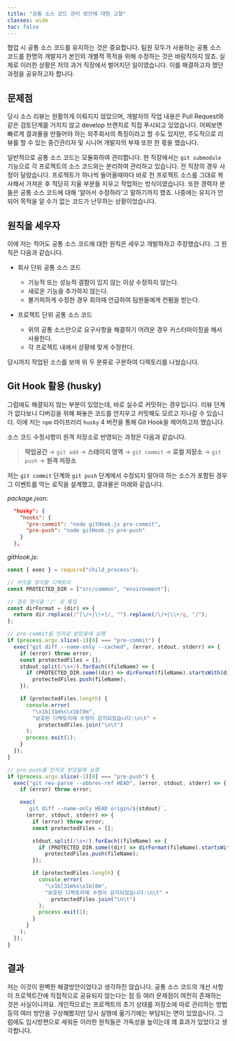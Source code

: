 ```yaml
---
title: "공통 소스 코드 관리 방안에 대한 고찰"
classes: wide
toc: false
---
```


<!--excerpt open-->

협업 시 공통 소스 코드를 유지하는 것은 중요합니다. 팀원 모두가 사용하는 공통 소스 코드를 한명의 개발자가 본인의 개별적 목적을 위해 수정하는 것은 바람직하지 않죠. 실제로 이러한 상황은 저의 과거 직장에서 벌어지던 일이였습니다. 이를 해결하고자 했던 과정을 공유하고자 합니다.

<!--excerpt close-->

## 문제점

당시 소스 리뷰는 원활하게 이뤄지지 않았으며, 개발자의 작업 내용은 Pull Request와 같은 검토단계를 거치지 않고 develop 브랜치로 직접 푸시되고 있었습니다. 어찌보면 빠르게 결과물을 만들어야 하는 외주회사의 특징이라고 할 수도 있지만, 주도적으로 리뷰를 할 수 있는 중간관리자 및 시니어 개발자의 부재 또한 한 몫을 했습니다.

일반적으로 공통 소스 코드는 모듈화하여 관리합니다. 현 직장에서는 `git submodule` 기능으로 각 프로젝트의 소스 코드와는 분리하여 관리하고 있습니다. 전 직장의 경우 사정이 달랐습니다. 프로젝트가 하나씩 들어올때마다 바로 전 프로젝트 소스를 그대로 복사해서 가져온 후 적당히 지울 부분들 지우고 작업하는 방식이였습니다. 또한 경력자 분들은 공통 소스 코드에 대해 '알아서 수정하라'고 말하기까지 했죠. 나중에는 유지가 안되어 목적을 알 수가 없는 코드가 난무하는 상황이었습니다.

## 원칙을 세우자

이에 저는 적어도 공통 소스 코드에 대한 원칙은 세우고 개발하자고 주장했습니다. 그 원칙은 다음과 같습니다.

- 회사 단위 공통 소스 코드

  - 기능적 또는 성능적 결함이 있지 않는 이상 수정하지 않는다.
  - 새로운 기능을 추가하지 않는다.
  - 불가피하게 수정한 경우 회의때 언급하여 팀원들에게 컨펌을 받는다.

- 프로젝트 단위 공통 소스 코드
  - 위의 공통 소스만으로 요구사항을 해결하기 어려운 경우 커스터마이징을 해서 사용한다.
  - 각 프로젝트 내에서 상황에 맞게 수정한다.

당시까지 작업된 소스를 보며 위 두 분류로 구분하여 디렉토리를 나눴습니다.

## Git Hook 활용 (husky)

그럼에도 해결되지 않는 부분이 있었는데, 바로 실수로 커밋하는 경우입니다. 리뷰 단계가 없다보니 디버깅을 위해 짜놓은 코드를 안지우고 커밋해도 모르고 지나갈 수 있습니다. 이에 저는 `npm` 라이프러리 `husky` 4 버전을 통해 Git Hook을 제어하고자 했습니다.

소스 코드 수정사항이 원격 저장소로 반영되는 과정은 다음과 같습니다.

> **작업공간** &rarr; `git add` &rarr; **스테이지 영역** &rarr; `git commit` &rarr; **로컬 저장소** &rarr; `git push` &rarr; **원격 저장소**

저는 `git commit` 단계와 `git push` 단계에서 수정되지 말아야 하는 소스가 포함된 경우 그 이벤트를 막는 로직을 설계했고, 결과물은 아래와 같습니다.

_package.json:_

```json
  "husky": {
    "hooks": {
      "pre-commit": "node gitHook.js pre-commit",
      "pre-push": "node gitHook.js pre-push"
    }
  },
```

_gitHook.js:_

```javascript
const { exec } = require("child_process");

// 커밋을 방지할 디렉토리
const PROTECTED_DIR = ["src/common", "environment"];

// 경로 형식을 '/' 로 통일
const dirFormat = (dir) => {
  return dir.replace(/^[\/+|\\+]/, "").replace(/\/+|\\+/g, "/");
};

// pre-commit을 인자로 받았을때 실행
if (process.argv.slice(-1)[0] === "pre-commit") {
  exec("git diff --name-only --cached", (error, stdout, stderr) => {
    if (error) throw error;
    const protectedFiles = [];
    stdout.split(/\s+/).forEach((fileName) => {
      if (PROTECTED_DIR.some((dir) => dirFormat(fileName).startsWith(dir)))
        protectedFiles.push(fileName);
    });

    if (protectedFiles.length) {
      console.error(
        "\x1b[31m%s\x1b[0m",
        "보호된 디렉토리에 수정이 감지되었습니다:\n\t" +
          protectedFiles.join("\n\t")
      );
      process.exit(1);
    }
  });
}

// pre-push를 인자로 받았을때 실행
if (process.argv.slice(-1)[0] === "pre-push") {
  exec("git rev-parse --abbrev-ref HEAD", (error, stdout, stderr) => {
    if (error) throw error;

    exec(
      `git diff --name-only HEAD origin/${stdout}`,
      (error, stdout, stderr) => {
        if (error) throw error;
        const protectedFiles = [];

        stdout.split(/\s+/).forEach((fileName) => {
          if (PROTECTED_DIR.some((dir) => dirFormat(fileName).startsWith(dir)))
            protectedFiles.push(fileName);
        });

        if (protectedFiles.length) {
          console.error(
            "\x1b[31m%s\x1b[0m",
            "보호된 디렉토리에 수정이 감지되었습니다:\n\t" +
              protectedFiles.join("\n\t")
          );
          process.exit(1);
        }
      }
    );
  });
}
```

## 결과

저는 이것이 완벽한 해결방안이었다고 생각하진 않습니다. 공통 소스 코드의 개선 사항이 프로젝트간에 직접적으로 공유되지 않는다는 점 등 여러 문제점이 여전히 존재하는 것은 사실이니까요. 개인적으로는 프로젝트의 초기 상태를 저장소에 따로 관리하는 방법 등의 여러 방안을 구상해봤지만 당시 실행에 옮기기에는 부담되는 면이 있었습니다. 그럼에도 임시방편으로 세워둔 이러한 원칙들은 가독성을 높이는데 꽤 효과가 있었다고 생각합니다.